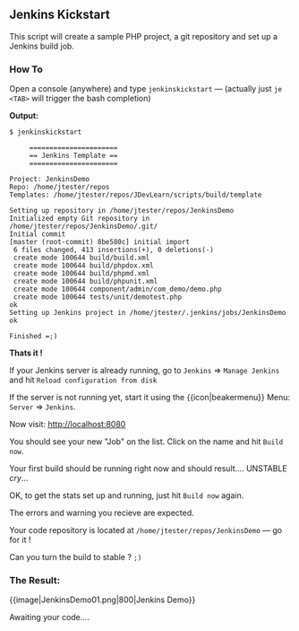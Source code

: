 ## Jenkins Kickstart

This script will create a sample PHP project, a git repository and set up a Jenkins build job.

### How To

Open a console (anywhere) and type ```jenkinskickstart``` &mdash; (actually just ```je <TAB>``` will trigger the bash completion)

**Output:**

```
$ jenkinskickstart

     ======================
     == Jenkins Template ==
     ======================

Project: JenkinsDemo
Repo: /home/jtester/repos
Templates: /home/jtester/repos/JDevLearn/scripts/build/template

Setting up repository in /home/jtester/repos/JenkinsDemo
Initialized empty Git repository in /home/jtester/repos/JenkinsDemo/.git/
Initial commit
[master (root-commit) 8be580c] initial import
 6 files changed, 413 insertions(+), 0 deletions(-)
 create mode 100644 build/build.xml
 create mode 100644 build/phpdox.xml
 create mode 100644 build/phpmd.xml
 create mode 100644 build/phpunit.xml
 create mode 100644 component/admin/com_demo/demo.php
 create mode 100644 tests/unit/demotest.php
ok
Setting up Jenkins project in /home/jtester/.jenkins/jobs/JenkinsDemo
ok

Finished =;)
```

**Thats it !**

If your Jenkins server is already running, go to ```Jenkins``` &rArr; ```Manage Jenkins``` and hit ```Reload configuration from disk```

If the server is not running yet, start it using the {{icon|beakermenu}} Menu: ```Server``` &rArr; ```Jenkins```.

Now visit: <http://localhost:8080>

You should see your new "Job" on the list. Click on the name and hit ```Build now```.

Your first build should be running right now and should result.... UNSTABLE *cry*...

OK, to get the stats set up and running, just hit ```Build now``` again.

The errors and warning you recieve are expected.

Your code repository is located at ```/home/jtester/repos/JenkinsDemo``` &mdash; go for it !

Can you turn the build to stable ? ```;)```

### The Result:

{{image|JenkinsDemo01.png|800|Jenkins Demo}}

Awaiting your code....
